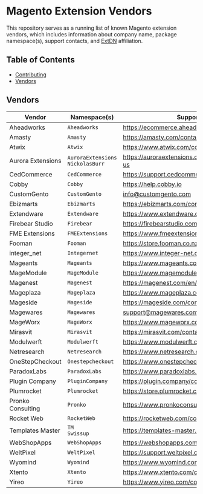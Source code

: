 # Magento Extension Vendors

This repository serves as a running list of known Magento extension vendors,
which includes information about company name, package namespace(s), support
contacts, and [ExtDN](https://extdn.org) affiliation.

## Table of Contents

- [Contributing](https://github.com/auroraextensions/vendors/blob/master/.github/CONTRIBUTING.md)
- [Vendors](#vendors)

## Vendors

<table>
  <thead>
    <tr>
      <th>Vendor</th>
      <th>Namespace(s)</th>
      <th>Support</th>
      <th>ExtDN</th>
    </tr>
  </thead>
  <tbody>
    <tr>
      <td>Aheadworks</td>
      <td>
        <div>
          <code>Aheadworks</code>
        </div>
      </td>
      <td>
        <a href="https://ecommerce.aheadworks.com/contacts">https://ecommerce.aheadworks.com/contacts</a>
      </td>
      <td>&#10004;</td>
    </tr>
    <tr>
      <td>Amasty</td>
      <td>
        <div>
          <code>Amasty</code>
        </div>
      </td>
      <td>
        <a href="https://amasty.com/contacts">https://amasty.com/contacts</a>
      </td>
      <td>&ndash;</td>
    </tr>
    <tr>
      <td>Atwix</td>
      <td>
        <div>
          <code>Atwix</code>
        </div>
      </td>
      <td>
        <a href="https://www.atwix.com/contact/">https://www.atwix.com/contact/</a>
      </td>
      <td>&ndash;</td>
    </tr>
    <tr>
      <td>Aurora Extensions</td>
      <td>
        <div>
          <code>AuroraExtensions</code>
        </div>
        <div>
          <code>NickolasBurr</code>
        </div>
      </td>
      <td>
        <a href="https://auroraextensions.com/pages/contact-us">https://auroraextensions.com/pages/contact-us</a>
      </td>
      <td>&#10004;</td>
    </tr>
    <tr>
      <td>CedCommerce</td>
      <td>
        <div>
          <code>CedCommerce</code>
        </div>
      </td>
      <td>
        <a href="https://support.cedcommerce.com">https://support.cedcommerce.com</a>
      </td>
      <td>&ndash;</td>
    </tr>
    <tr>
      <td>Cobby</td>
      <td>
        <div>
          <code>Cobby</code>
        </div>
      </td>
      <td>
        <a href="https://help.cobby.io">https://help.cobby.io</a>
      </td>
      <td>&#10004;</td>
    </tr>
    <tr>
      <td>CustomGento</td>
      <td>
        <div>
          <code>CustomGento</code>
        </div>
      </td>
      <td>
        <a href="mailto:info@customgento.com">info@customgento.com</a>
      </td>
      <td>&#10004;</td>
    </tr>
    <tr>
      <td>Ebizmarts</td>
      <td>
        <div>
          <code>Ebizmarts</code>
        </div>
      </td>
      <td>
        <a href="https://ebizmarts.com/contact-us">https://ebizmarts.com/contact-us</a>
      </td>
      <td>&#10004;</td>
    </tr>
    <tr>
      <td>Extendware</td>
      <td>
        <div>
          <code>Extendware</code>
        </div>
      </td>
      <td>
        <a href="https://www.extendware.com/contacts">https://www.extendware.com/contacts</a>
      </td>
      <td>&ndash;</td>
    </tr>
    <tr>
      <td>Firebear Studio</td>
      <td>
        <div>
          <code>Firebear</code>
        </div>
      </td>
      <td>
        <a href="https://firebearstudio.com/contacts">https://firebearstudio.com/contacts</a>
      </td>
      <td>&#10004;</td>
    </tr>
    <tr>
      <td>FME Extensions</td>
      <td>
        <div>
          <code>FMEExtensions</code>
        </div>
      </td>
      <td>
        <a href="https://www.fmeextensions.com/contacts">https://www.fmeextensions.com/contacts</a>
      </td>
      <td>&ndash;</td>
    </tr>
    <tr>
      <td>Fooman</td>
      <td>
        <div>
          <code>Fooman</code>
        </div>
      </td>
      <td>
        <a href="https://store.fooman.co.nz/contacts">https://store.fooman.co.nz/contacts</a>
      </td>
      <td>&#10004;</td>
    </tr>
    <tr>
      <td>integer_net</td>
      <td>
        <div>
          <code>Integernet</code>
        </div>
      </td>
      <td>
        <a href="https://www.integer-net.de/kontakt">https://www.integer-net.de/kontakt</a>
      </td>
      <td>&#10004;</td>
    </tr>
    <tr>
      <td>Mageants</td>
      <td>
        <div>
          <code>Mageants</code>
        </div>
      </td>
      <td>
        <a href="https://www.mageants.com/contact-us.html">https://www.mageants.com/contact-us.html</a>
      </td>
      <td>&ndash;</td>
    </tr>
    <tr>
      <td>MageModule</td>
      <td>
        <div>
          <code>MageModule</code>
        </div>
      </td>
      <td>
        <a href="https://www.magemodule.com/contact">https://www.magemodule.com/contact</a>
      </td>
      <td>&#10004;</td>
    </tr>
    <tr>
      <td>Magenest</td>
      <td>
        <div>
          <code>Magenest</code>
        </div>
      </td>
      <td>
        <a href="https://magenest.com/en/contact-us/">https://magenest.com/en/contact-us/</a>
      </td>
      <td>&ndash;</td>
    </tr>
    <tr>
      <td>Mageplaza</td>
      <td>
        <div>
          <code>Mageplaza</code>
        </div>
      </td>
      <td>
        <a href="https://www.mageplaza.com/contact.html">https://www.mageplaza.com/contact.html</a>
      </td>
      <td>&ndash;</td>
    </tr>
    <tr>
      <td>Mageside</td>
      <td>
        <div>
          <code>Mageside</code>
        </div>
      </td>
      <td>
        <a href="https://mageside.com/contacts">https://mageside.com/contacts</a>
      </td>
      <td>&ndash;</td>
    </tr>
    <tr>
      <td>Magewares</td>
      <td>
        <div>
          <code>Magewares</code>
        </div>
      </td>
      <td>
        <a href="mailto:support@magewares.com">support@magewares.com</a>
      </td>
      <td>&ndash;</td>
    </tr>
    <tr>
      <td>MageWorx</td>
      <td>
        <div>
          <code>MageWorx</code>
        </div>
      </td>
      <td>
        <a href="https://www.mageworx.com/support/">https://www.mageworx.com/support/</a>
      </td>
      <td>&ndash;</td>
    </tr>
    <tr>
      <td>Mirasvit</td>
      <td>
        <div>
          <code>Mirasvit</code>
        </div>
      </td>
      <td>
        <a href="https://mirasvit.com/contact">https://mirasvit.com/contact</a>
      </td>
      <td>&ndash;</td>
    </tr>
    <tr>
      <td>Modulwerft</td>
      <td>
        <div>
          <code>Modulwerft</code>
        </div>
      </td>
      <td>
        <a href="https://www.modulwerft.com/contacts">https://www.modulwerft.com/contacts</a>
      </td>
      <td>&#10004;</td>
    </tr>
    <tr>
      <td>Netresearch</td>
      <td>
        <div>
          <code>Netresearch</code>
        </div>
      </td>
      <td>
        <a href="https://www.netresearch.de/en/contact/">https://www.netresearch.de/en/contact/</a>
      </td>
      <td>&#10004;</td>
    </tr>
    <tr>
      <td>OneStepCheckout</td>
      <td>
        <div>
          <code>Onestepcheckout</code>
        </div>
      </td>
      <td>
        <a href="https://www.onestepcheckout.com/contacts">https://www.onestepcheckout.com/contacts</a>
      </td>
      <td>&#10004;</td>
    </tr>
    <tr>
      <td>ParadoxLabs</td>
      <td>
        <div>
          <code>ParadoxLabs</code>
        </div>
      </td>
      <td>
        <a href="https://www.paradoxlabs.com/contact/">https://www.paradoxlabs.com/contact/</a>
      </td>
      <td>&#10004;</td>
    </tr>
    <tr>
      <td>Plugin Company</td>
      <td>
        <div>
          <code>PluginCompany</code>
        </div>
      </td>
      <td>
        <a href="https://plugin.company/contact">https://plugin.company/contact</a>
      </td>
      <td>&ndash;</td>
    </tr>
    <tr>
      <td>Plumrocket</td>
      <td>
        <div>
          <code>Plumrocket</code>
        </div>
      </td>
      <td>
        <a href="https://store.plumrocket.com/contacts">https://store.plumrocket.com/contacts</a>
      </td>
      <td>&ndash;</td>
    </tr>
    <tr>
      <td>Pronko Consulting</td>
      <td>
        <div>
          <code>Pronko</code>
        </div>
      </td>
      <td>
        <a href="https://www.pronkoconsulting.com/contact">https://www.pronkoconsulting.com/contact</a>
      </td>
      <td>&#10004;</td>
    </tr>
    <tr>
      <td>Rocket Web</td>
      <td>
        <div>
          <code>RocketWeb</code>
        </div>
      </td>
      <td>
        <a href="https://rocketweb.com/contact">https://rocketweb.com/contact</a>
      </td>
      <td>&#10004;</td>
    </tr>
    <tr>
      <td>Templates Master</td>
      <td>
        <div>
          <code>TM</code>
        </div>
        <div>
          <code>Swissup</code>
        </div>
      </td>
      <td>
        <a href="https://templates-master.com/contacts">https://templates-master.com/contacts</a>
      </td>
      <td>&ndash;</td>
    </tr>
    <tr>
      <td>WebShopApps</td>
      <td>
        <div>
          <code>WebShopApps</code>
        </div>
      </td>
      <td>
        <a href="https://webshopapps.com/contacts">https://webshopapps.com/contacts</a>
      </td>
      <td>&#10004;</td>
    </tr>
    <tr>
      <td>WeltPixel</td>
      <td>
        <div>
          <code>WeltPixel</code>
        </div>
      </td>
      <td>
        <a href="https://support.weltpixel.com">https://support.weltpixel.com</a>
      </td>
      <td>&ndash;</td>
    </tr>
    <tr>
      <td>Wyomind</td>
      <td>
        <div>
          <code>Wyomind</code>
        </div>
      </td>
      <td>
        <a href="https://www.wyomind.com/contact.html">https://www.wyomind.com/contact.html</a>
      </td>
      <td>&ndash;</td>
    </tr>
    <tr>
      <td>Xtento</td>
      <td>
        <div>
          <code>Xtento</code>
        </div>
      </td>
      <td>
        <a href="https://www.xtento.com/contacts">https://www.xtento.com/contacts</a>
      </td>
      <td>&#10004;</td>
    </tr>
    <tr>
      <td>Yireo</td>
      <td>
        <div>
          <code>Yireo</code>
        </div>
      </td>
      <td>
        <a href="https://www.yireo.com/contact">https://www.yireo.com/contact</a>
      </td>
      <td>&#10004;</td>
    </tr>
  </tbody>
</table>
